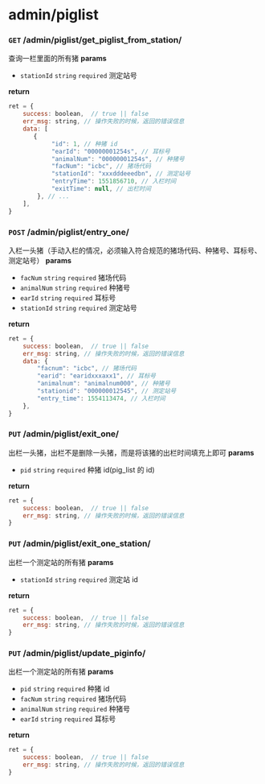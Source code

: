 # admin/piglist


### `GET` /admin/piglist/get_piglist_from_station/
查询一栏里面的所有猪
__params__
- `stationId` `string` `required` 测定站号

__return__
```js
ret = {
    success: boolean,  // true || false
    err_msg: string, // 操作失败的时候，返回的错误信息
    data: [
       {
            "id": 1, // 种猪 id
            "earId": "00000001254s", // 耳标号
            "animalNum": "00000001254s", // 种猪号
            "facNum": "icbc", // 猪场代码
            "stationId": "xxxdddeeedbn", // 测定站号
            "entryTime": 1551856710, // 入栏时间
            "exitTime": null, // 出栏时间
        }, // ...
    ],
}
```

### `POST` /admin/piglist/entry_one/
入栏一头猪（手动入栏的情况，必须输入符合规范的猪场代码、种猪号、耳标号、测定站号）
__params__
- `facNum` `string` `required`  猪场代码
- `animalNum` `string` `required` 种猪号
- `earId` `string` `required` 耳标号
- `stationId` `string` `required` 测定站号

__return__
```js
ret = {
    success: boolean,  // true || false
    err_msg: string, // 操作失败的时候，返回的错误信息
    data: {
        "facnum": "icbc", // 猪场代码
        "earid": "earidxxxaxx1", // 耳标号
        "animalnum": "animalnum000", // 种猪号
        "stationid": "000000012545", // 测定站号
        "entry_time": 1554113474, // 入栏时间
    },
}
```

### `PUT` /admin/piglist/exit_one/
出栏一头猪，出栏不是删除一头猪，而是将该猪的出栏时间填充上即可
__params__
- `pid` `string` `required` 种猪 id(pig_list 的 id)

__return__
```js
ret = {
    success: boolean,  // true || false
    err_msg: string, // 操作失败的时候，返回的错误信息
}
```

### `PUT` /admin/piglist/exit_one_station/
出栏一个测定站的所有猪
__params__
- `stationId` `string` `required` 测定站 id

__return__
```js
ret = {
    success: boolean,  // true || false
    err_msg: string, // 操作失败的时候，返回的错误信息
}
```

### `PUT` /admin/piglist/update_piginfo/
出栏一个测定站的所有猪
__params__
- `pid` `string` `required` 种猪 id
- `facNum` `string` `required` 猪场代码
- `animalNum` `string` `required` 种猪号
- `earId` `string` `required` 耳标号

__return__
```js
ret = {
    success: boolean,  // true || false
    err_msg: string, // 操作失败的时候，返回的错误信息
}
```

